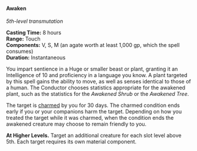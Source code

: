 #### Awaken
<!-- markdownlint-disable link-image-reference-definitions -->
[_metadata_:spell_name]:- "Awaken"
[_metadata_:spell_level]:- "5"
[_metadata_:spell_school]:- "transmutation"
[_metadata_:ritual]:- "false"
[_metadata_:casting_time_amount]:- "8"
[_metadata_:casting_time_unit]:- "hours"
[_metadata_:target]:- "A Huge or smaller beast or plant"
[_metadata_:range]:- "Touch"
[_metadata_:components_verbal]:- "true"
[_metadata_:components_somatic]:- "true"
[_metadata_:components_material]:- "true"
[_metadata_:components_material_description]:- "an agate worth at least 1,000 gp, which the spell consumes"
[_metadata_:components_material_cost]:- "1,000 gp"
[_metadata_:duration]:- "Instantaneous"
[_metadata_:concentration]:- "false"
[_metadata_:compared_to_wotc_srd_5.1]:- "mechanics_same_wording_different"
[_metadata_:compared_to_a5e_srd]:- "mechanics_same_wording_different"
<!-- markdownlint-disable-next-line no-emphasis-as-heading -->
_5th-level transmutation_

**Casting Time:** 8 hours \
**Range:** Touch \
**Components:** V, S, M (an agate worth at least 1,000 gp, which the spell consumes) \
**Duration:** Instantaneous

You impart sentience in a Huge or smaller beast or plant, granting it an Intelligence of 10 and proficiency in a language you know.
A plant targeted by this spell gains the ability to move, as well as senses identical to those of a human.
The Conductor chooses statistics appropriate for the awakened plant, such as the statistics for the _Awakened Shrub_ or the _Awakened Tree_.

The target is [charmed](#Conditions_charmed) by you for 30 days.
The charmed condition ends early if you or your companions harm the target.
Depending on how you treated the target while it was charmed, when the condition ends the awakened creature may choose to remain friendly to you.

**At Higher Levels.**
Target an additional creature for each slot level above 5th.
Each target requires its own material component.
